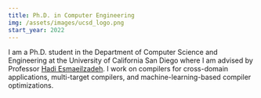 ```yaml
--- 
title: Ph.D. in Computer Engineering
img: /assets/images/ucsd_logo.png
start_year: 2022
---
```


I am a Ph.D. student in the Department of Computer Science and Engineering at the University of California San Diego where I am advised by Professor [Hadi Esmaeilzadeh](https://cseweb.ucsd.edu/~hadi/). 
I work on compilers for cross-domain applications, multi-target compilers, and machine-learning-based compiler optimizations.

